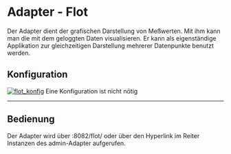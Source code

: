 
# Adapter - Flot

Der Adapter dient der grafischen Darstellung von Meßwerten. Mit ihm kann man die mit dem geloggten Daten visualisieren. Er kann als eigenständige Applikation zur gleichzeitigen Darstellung mehrerer Datenpunkte benutzt werden.


## [](https://github.com/ioBroker/ioBroker/wiki/ioBroker-Adapter-rickshaw#konfiguration)Konfiguration

[![flot_konfig](img/flot_konfig.jpg)](img/flot_konfig.jpg) Eine Konfiguration ist nicht nötig

* * *

## **Bedienung**

Der Adapter wird über <IPdesServers>:8082/flot/ oder über den Hyperlink im Reiter Instanzen des admin-Adapter aufgerufen.